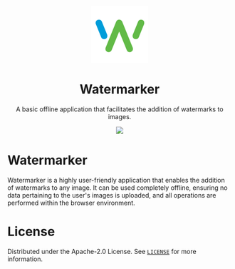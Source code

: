 <div align="center">
  <a href="https://github.com/ruter/watermarker">
    <img src="static/favicon.png" alt="Logo" width="128" height="128">
  </a>

  <h1 align="center">Watermarker</h1>

  <p align="center">
    A basic offline application that facilitates the addition of watermarks to images.
  </p>
  <a href="https://deta.space/discovery/@ruter/watermarker" target="_blank">
    <img src="https://deta.space/buttons/dark.svg" height="50" />
  </a>
</div>

# Watermarker

Watermarker is a highly user-friendly application that enables the addition of watermarks to any image. It can be used completely offline, ensuring no data pertaining to the user's images is uploaded, and all operations are performed within the browser environment.

# License

Distributed under the Apache-2.0 License. See [`LICENSE`](LICENSE) for more information.
